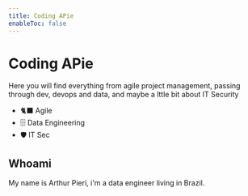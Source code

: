 ```yaml
---
title: Coding APie
enableToc: false
---
```


# Coding APie

Here you will find everything from agile project management, passing through dev, devops and data, and maybe a lttle bit about IT Security

- 🐈‍⬛ Agile 
- 🗄️ Data Engineering
- 🛡️ IT Sec

## Whoami

My name is Arthur Pieri, i'm a data engineer living in Brazil.

